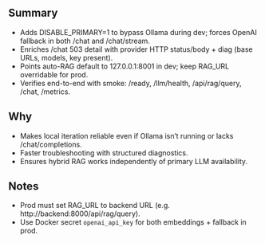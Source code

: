 ## Summary
- Adds DISABLE_PRIMARY=1 to bypass Ollama during dev; forces OpenAI fallback in both /chat and /chat/stream.
- Enriches /chat 503 detail with provider HTTP status/body + diag (base URLs, models, key present).
- Points auto-RAG default to 127.0.0.1:8001 in dev; keep RAG_URL overridable for prod.
- Verifies end-to-end with smoke: /ready, /llm/health, /api/rag/query, /chat, /metrics.

## Why
- Makes local iteration reliable even if Ollama isn’t running or lacks /chat/completions.
- Faster troubleshooting with structured diagnostics.
- Ensures hybrid RAG works independently of primary LLM availability.

## Notes
- Prod must set RAG_URL to backend URL (e.g. http://backend:8000/api/rag/query).
- Use Docker secret `openai_api_key` for both embeddings + fallback in prod.
